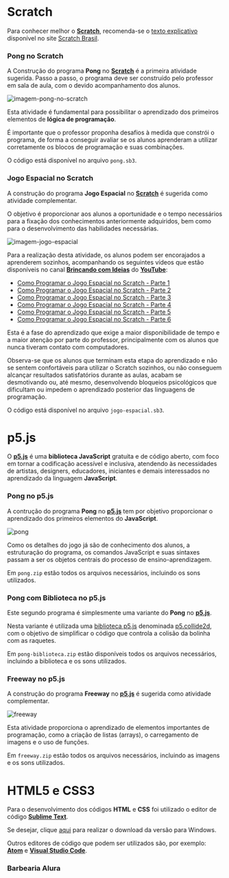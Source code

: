 # Scratch
Para conhecer melhor o **[Scratch](https://scratch.mit.edu/)**, recomenda-se o [texto explicativo](https://scratchbrasil.org.br/o-que-e-scratch/) disponível no site [Scratch Brasil](https://scratchbrasil.org.br/).

### Pong no Scratch
A Construção do programa **Pong** no **[Scratch](https://scratch.mit.edu/)** é a primeira atividade sugerida. Passo a passo, o programa deve ser construído pelo professor em sala de aula, com o devido acompanhamento dos alunos.

![imagem-pong-no-scratch](https://user-images.githubusercontent.com/100809861/177050745-03d32b0b-33a2-4ec3-931a-dd071486e605.png)

Esta atividade é fundamental para possibilitar o aprendizado dos primeiros elementos de **lógica de programação**.

É importante que o professor proponha desafios à medida que constrói o programa, de forma a conseguir avaliar se os alunos aprenderam a utilizar corretamente os blocos de programação e suas combinações.

O código está disponível no arquivo `pong.sb3`.

### Jogo Espacial no Scratch

A construção do programa **Jogo Espacial** no **[Scratch](https://scratch.mit.edu/)** é sugerida como atividade complementar.

O objetivo é proporcionar aos alunos a oportunidade e o tempo necessários para a fixação dos conhecimentos anteriormente adquiridos, bem como para o desenvolvimento das habilidades necessárias.

![imagem-jogo-espacial](https://user-images.githubusercontent.com/100809861/177420565-0d6d034f-bbfd-493e-bfb8-3cc6382793ec.png)

Para a realização desta atividade, os alunos podem ser encorajados a aprenderem sozinhos, acompanhando os seguintes vídeos que estão disponíveis no canal **[Brincando com Ideias](https://www.youtube.com/c/BrincandocomIdeias)** do **[YouTube](https://www.youtube.com/)**:
- [Como Programar o Jogo Espacial no Scratch - Parte 1](https://www.youtube.com/watch?v=7-yd-l-N310&t=61s)
- [Como Programar o Jogo Espacial no Scratch - Parte 2](https://www.youtube.com/watch?v=SLZ3jjSZ3Ag&t=66s)
- [Como Programar o Jogo Espacial no Scratch - Parte 3](https://www.youtube.com/watch?v=kXbD5U77uPY)
- [Como Programar o Jogo Espacial no Scratch - Parte 4](https://www.youtube.com/watch?v=1bax3FcwRN8)
- [Como Programar o Jogo Espacial no Scratch - Parte 5](https://www.youtube.com/watch?v=zqhWKmlq3A4)
- [Como Programar o Jogo Espacial no Scratch - Parte 6](https://www.youtube.com/watch?v=FK8Mq8RGIzw)

Esta é a fase do aprendizado que exige a maior disponibilidade de tempo e a maior atenção por parte do professor, principalmente com os alunos que nunca tiveram contato com computadores.

Observa-se que os alunos que terminam esta etapa do aprendizado e não se sentem confortáveis para utilizar o Scratch sozinhos, ou não conseguem alcançar resultados satisfatórios durante as aulas, acabam se desmotivando ou, até mesmo, desenvolvendo bloqueios psicológicos que dificultam ou impedem o aprendizado posterior das linguagens de programação.

O código está disponível no arquivo `jogo-espacial.sb3`.

# p5.js
O **[p5.js](https://p5js.org/)** é uma **biblioteca JavaScript** gratuita e de código aberto, com foco em tornar a codificação acessível e inclusiva, atendendo às necessidades de artistas, designers, educadores, iniciantes e demais interessados no aprendizado da linguagem **JavaScript**.

### Pong no p5.js
A contrução do programa **Pong** no **[p5.js](https://p5js.org/)** tem por objetivo proporcionar o aprendizado dos primeiros elementos do **JavaScript**.

![pong](https://user-images.githubusercontent.com/100809861/177651760-0f083ce7-5e7c-414d-8ce1-49249b2c3419.png)

Como os detalhes do jogo já são de conhecimento dos alunos, a estruturação do programa, os comandos JavaScript e suas sintaxes passam a ser os objetos centrais do processo de ensino-aprendizagem.

Em `pong.zip` estão todos os arquivos necessários, incluindo os sons utilizados.

### Pong com Biblioteca no p5.js

Este segundo programa é simplesmente uma variante do **Pong** no **[p5.js](https://p5js.org/)**.

Nesta variante é utilizada uma [biblioteca p5.js](https://p5js.org/libraries/) denominada [p5.collide2d](https://github.com/bmoren/p5.collide2D/blob/master/p5.collide2d.js), com o objetivo de simplificar o código que controla a colisão da bolinha com as raquetes.

Em `pong-biblioteca.zip` estão disponíveis todos os arquivos necessários, incluindo a biblioteca e os sons utilizados.

### Freeway no p5.js

A construção do programa **Freeway** no **[p5.js](https://p5js.org/)** é sugerida como atividade complementar.

![freeway](https://user-images.githubusercontent.com/100809861/177650961-14c85f92-eae6-45d6-922b-80a1074a4178.png)

Esta atividade proporciona o aprendizado de elementos importantes de programação, como a criação de listas (arrays), o carregamento de imagens e o uso de funções.

Em `freeway.zip` estão todos os arquivos necessários, incluindo as imagens e os sons utilizados.

# HTML5 e CSS3

Para o desenvolvimento dos códigos **HTML** e **CSS** foi utilizado o editor de código **[Sublime Text](https://www.sublimetext.com/)**.

Se desejar, clique [aqui](https://www.sublimetext.com/download_thanks?target=win-x64) para realizar o download da versão para Windows.

Outros editores de código que podem ser utilizados são, por exemplo: **[Atom](https://atom.io/)** e **[Visual Studio Code](https://code.visualstudio.com/)**.

### Barbearia Alura
